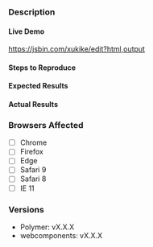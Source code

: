 <!--
If you are asking a question rather than filing a bug, try one of these instead:
- StackOverflow (http://stackoverflow.com/questions/tagged/polymer)
- Polymer Slack Channel (https://bit.ly/polymerslack)
- Mailing List (https://groups.google.com/forum/#!forum/polymer-dev)
-->
<!-- Instructions For Filing a Bug: https://github.com/Polymer/polymer/blob/master/CONTRIBUTING.md#filing-bugs -->
### Description
<!-- Example: Error thrown when calling `appendChild` on Polymer element -->

#### Live Demo
<!-- Fork this JSBin, or provide your own URL -->
https://jsbin.com/xukike/edit?html,output

#### Steps to Reproduce
<!--
Example:

1. Create `my-element`
2. Append `my-element` to document.body
3. Create `div`.
4. Append `div` to `my-element`
-->


#### Expected Results
<!-- Example: No error is throw -->

#### Actual Results
<!-- Example: Error is thrown -->

### Browsers Affected
<!-- Check all that apply -->
- [ ] Chrome
- [ ] Firefox
- [ ] Edge
- [ ] Safari 9
- [ ] Safari 8
- [ ] IE 11

### Versions
<!--
`Polymer.version` will show the version for Polymer
`bower ls` or `npm ls` will show the version of webcomponents.js or webcomponents-lite.js
-->
- Polymer: vX.X.X
- webcomponents: vX.X.X 
